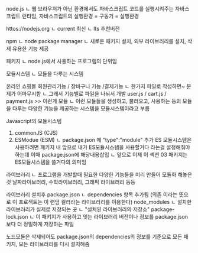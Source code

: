 node.js
ㄴ 웹 브라우저가 아닌 환경에서도 자바스크립트 코드를 실행시켜주는 자바스크립트 런타임, 자바스크립트의 실행환경 = 구동기 = 실행환경

httos://nodejs.org
ㄴ current 최신
ㄴ lts 추천버전

npm
ㄴ node package manager
ㄴ 새로운 패키지 설치, 외부 라이브러리를 설치, 삭제 유용한 기능 제공

패키지
ㄴ node.js에서 사용하는 프로그램의 단위임

모듈시스템
ㄴ 모듈을 다루는 시스템

온라인 쇼핑몰
회원관리기능 / 장바구니 기능 /결제기능
ㄴ 한가지 파일로 작성하면~  문제가 어마무시함
ㄴ 그래서 기능별로 파일을 나눠서 개발
user.js / cart.js / payment.js >> 이런게 모듈
ㄴ 이런 모듈들을 생성하고, 불러오고, 사용하는 등의 모듈을 다루는 다양한 기능을 제공하는 시스템을 모듈시스템이라고 부름

Javascript의 모듈시스템
1) commonJS (CJS)
2) ESModue (ESM)
ㄴ package.json 에 "type":"module" 추가
ES 모듈시스템은 사용하려면 패키지 내 앞으로 내가 ES모듈시스템을 사용할거다 라는걸 설정해줘야 하는데 이때 package.json에 해당내용삽입
ㄴ 앞으로 이제 이 섹션 03 패키지는 ES모듈시스템을 쓸거다의 의미임

라이브러리
ㄴ 프로그램을 개발할때 필요한 다양한 기능들을 미리 만들어 모듈화 해놓은것
날짜라이브러리, 수학라이브러리, 그래픽 라이브러리 등등


라이브러리 설치후
package.json
ㄴ dependencies 항목 추가됨 (의존 이라는 뜻으로 이 프로젝트는 이 랜덤 컬러라는 라이브러리를 이용한다)
node_modules
ㄴ 설치한 라이브러리가 실제로 저장되는 곳
ㄴ "설치된 라이브러리의 저장소"
package-lock.json
ㄴ 이 패키지가 사용하고 잇는 라이브러리 버전이나 정보를 package.json보다 더 정밀하게 저장하는 파일

노드모듈은 삭제되어도 package.json의 dependencies의 정보를 기준으로 모든 패키지, 모든 라이브러리를 다시 설치해줌